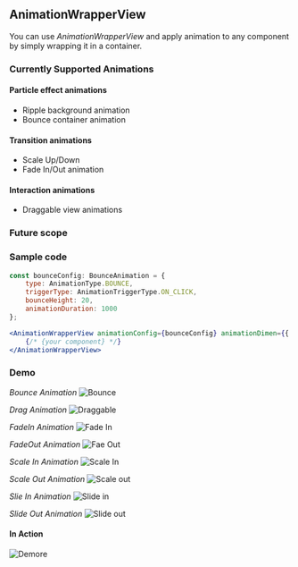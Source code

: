 ## AnimationWrapperView
You can use *AnimationWrapperView* and apply animation to any component by simply wrapping it in a container.


### Currently Supported Animations

#### Particle effect animations
 - Ripple background animation
 - Bounce container animation
#### Transition animations
 - Scale Up/Down
 - Fade In/Out animation

#### Interaction animations
 - Draggable view animations


### Future scope 
 

### Sample code
```jsx
const bounceConfig: BounceAnimation = {
    type: AnimationType.BOUNCE,
    triggerType: AnimationTriggerType.ON_CLICK,
    bounceHeight: 20,
    animationDuration: 1000
};

<AnimationWrapperView animationConfig={bounceConfig} animationDimen={{ width: 200, height: 200 }}>
    {/* {your component} */}
</AnimationWrapperView>
```

### Demo

*Bounce Animation*
![Bounce](/docs/media/bounce.gif)

*Drag Animation*
![Draggable](/docs/media/draggable.gif)

*FadeIn Animation*
![Fade In](/docs/media/fade_in.gif)

*FadeOut Animation*
![Fae Out](/docs/media/fade_out.gif)

*Scale In Animation*
![Scale In](/docs/media/scale.gif)

*Scale Out Animation*
![Scale out](/docs/media/scale_out.gif)

*Slie In Animation*
![Slide in](/docs/media/slide_in.gif)

*Slide Out Animation*
![Slide out](/docs/media/slide_out.gif)


#### In Action
![Demore](/docs/media/demo.gif)